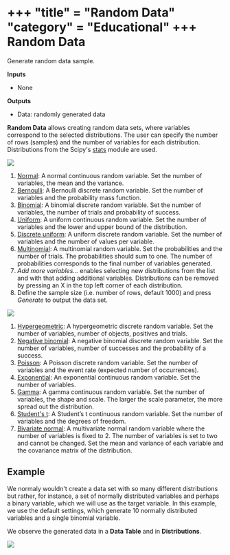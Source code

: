 +++
"title" = "Random Data"
"category" = "Educational"
+++
Random Data
===========

Generate random data sample.

**Inputs**

- None

**Outputs**

- Data: randomly generated data

**Random Data** allows creating random data sets, where variables correspond to the selected distributions. The user can specify the number of rows (samples) and the number of variables for each distribution. Distributions from the Scipy's [stats](https://docs.scipy.org/doc/scipy/reference/stats.html) module are used.

![](../images/Random-Data1-stamped.png)

1. [Normal](https://docs.scipy.org/doc/scipy/reference/generated/scipy.stats.norm.html#scipy.stats.norm): A normal continuous random variable. Set the number of variables, the mean and the variance.
2. [Bernoulli](https://docs.scipy.org/doc/scipy/reference/generated/scipy.stats.bernoulli.html#scipy.stats.bernoulli): A Bernoulli discrete random variable. Set the number of variables and the probability mass function.
3. [Binomial](https://docs.scipy.org/doc/scipy/reference/generated/scipy.stats.binom.html#scipy.stats.binom): A binomial discrete random variable. Set the number of variables, the number of trials and probability of success.
4. [Uniform](https://docs.scipy.org/doc/scipy/reference/generated/scipy.stats.uniform.html#scipy.stats.uniform): A uniform continuous random variable. Set the number of variables and the lower and upper bound of the distribution.
5. [Discrete uniform](https://docs.scipy.org/doc/scipy/reference/generated/scipy.stats.randint.html#scipy.stats.randint): A uniform discrete random variable. Set the number of variables and the number of values per variable.
6. [Multinomial](https://docs.scipy.org/doc/scipy/reference/generated/scipy.stats.multinomial.html#scipy.stats.multinomial): A multinomial random variable. Set the probabilities and the number of trials. The probabilities should sum to one. The number of probabilities corresponds to the final number of variables generated.
7. *Add more variables...* enables selecting new distributions from the list and with that adding additional variables. Distributions can be removed by pressing an X in the top left corner of each distribution.
8. Define the sample size (i.e. number of rows, default 1000) and press *Generate* to output the data set.

![](../images/Random-Data2-stamped.png)

1. [Hypergeometric](https://docs.scipy.org/doc/scipy/reference/generated/scipy.stats.hypergeom.html#scipy.stats.hypergeom): A hypergeometric discrete random variable. Set the number of variables, number of objects, positives and trials.
2. [Negative binomial](https://docs.scipy.org/doc/scipy/reference/generated/scipy.stats.nbinom.html#scipy.stats.nbinom): A negative binomial discrete random variable. Set the number of variables, number of successes and the probability of a success.
3. [Poisson](https://docs.scipy.org/doc/scipy/reference/generated/scipy.stats.poisson.html#scipy.stats.poisson): A Poisson discrete random variable. Set the number of variables and the event rate (expected number of occurrences).
4. [Exponential](https://docs.scipy.org/doc/scipy/reference/generated/scipy.stats.expon.html#scipy.stats.expon): An exponential continuous random variable. Set the number of variables.
5. [Gamma](https://docs.scipy.org/doc/scipy/reference/generated/scipy.stats.gamma.html#scipy.stats.gamma): A gamma continuous random variable. Set the number of variables, the shape and scale. The larger the scale parameter, the more spread out the distribution.
6. [Student's t](https://docs.scipy.org/doc/scipy/reference/generated/scipy.stats.t.html#scipy.stats.t): A Student’s t continuous random variable. Set the number of variables and the degrees of freedom.
7. [Bivariate normal](https://docs.scipy.org/doc/scipy/reference/generated/scipy.stats.multivariate_normal.html#scipy.stats.multivariate_normal): A multivariate normal random variable where the number of variables is fixed to 2. The number of variables is set to two and cannot be changed. Set the mean and variance of each variable and the covariance matrix of the distribution.

Example
-------

We normaly wouldn't create a data set with so many different distributions but rather, for instance, a set of normally distributed variables and perhaps a binary variable, which we will use as the target variable. In this example, we use the default settings, which generate 10 normally distributed variables and a single binomial variable.

We observe the generated data in a **Data Table** and in **Distributions**.

![](../images/Random-Data-Example.png)
